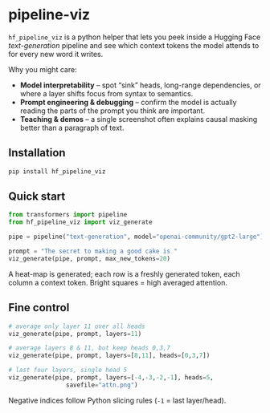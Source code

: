 # pipeline-viz

`hf_pipeline_viz` is a python helper that lets you peek inside a Hugging Face *text-generation* pipeline and see which context tokens the model attends to for every new word it writes.

Why you might care:

* **Model interpretability** – spot “sink” heads, long-range dependencies, or where a layer shifts focus from syntax to semantics.
* **Prompt engineering & debugging** – confirm the model is actually reading the parts of the prompt you think are important.
* **Teaching & demos** – a single screenshot often explains causal masking better than a paragraph of text.

## Installation

```bash
pip install hf_pipeline_viz
```
## Quick start

```python
from transformers import pipeline
from hf_pipeline_viz import viz_generate

pipe = pipeline("text-generation", model="openai-community/gpt2-large")

prompt = "The secret to making a good cake is "
viz_generate(pipe, prompt, max_new_tokens=20)
```

A heat-map is generated; each row is a freshly generated token, each column a context token.  Bright squares = high averaged attention.

## Fine control

```python
# average only layer 11 over all heads
viz_generate(pipe, prompt, layers=11)

# average layers 8 & 11, but keep heads 0,3,7
viz_generate(pipe, prompt, layers=[8,11], heads=[0,3,7])

# last four layers, single head 5
viz_generate(pipe, prompt, layers=[-4,-3,-2,-1], heads=5,
                savefile="attn.png")
```

Negative indices follow Python slicing rules (`-1` = last layer/head).